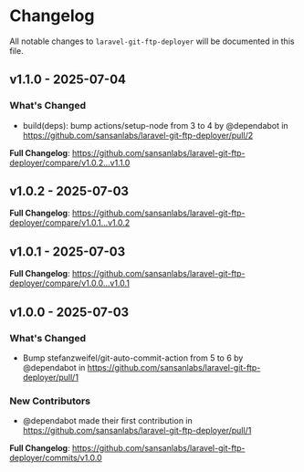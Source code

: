 # Changelog

All notable changes to `laravel-git-ftp-deployer` will be documented in this file.

## v1.1.0 - 2025-07-04

### What's Changed

- build(deps): bump actions/setup-node from 3 to 4 by @dependabot in https://github.com/sansanlabs/laravel-git-ftp-deployer/pull/2

**Full Changelog**: https://github.com/sansanlabs/laravel-git-ftp-deployer/compare/v1.0.2...v1.1.0

## v1.0.2 - 2025-07-03

**Full Changelog**: https://github.com/sansanlabs/laravel-git-ftp-deployer/compare/v1.0.1...v1.0.2

## v1.0.1 - 2025-07-03

**Full Changelog**: https://github.com/sansanlabs/laravel-git-ftp-deployer/compare/v1.0.0...v1.0.1

## v1.0.0 - 2025-07-03

### What's Changed

- Bump stefanzweifel/git-auto-commit-action from 5 to 6 by @dependabot in https://github.com/sansanlabs/laravel-git-ftp-deployer/pull/1

### New Contributors

- @dependabot made their first contribution in https://github.com/sansanlabs/laravel-git-ftp-deployer/pull/1

**Full Changelog**: https://github.com/sansanlabs/laravel-git-ftp-deployer/commits/v1.0.0
